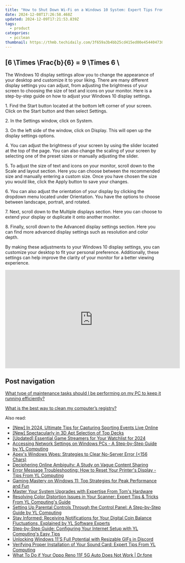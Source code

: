 ```yaml
---
title: "How to Shut Down Wi-Fi on a Windows 10 System: Expert Tips From YL Software | Turn Off Internet Access Effortlessly"
date: 2024-12-08T17:26:58.468Z
updated: 2024-12-09T17:21:53.839Z
tags:
  - product
categories:
  - pcclean
thumbnail: https://thmb.techidaily.com/3f659a3b4bb25cd415ed00e454404730b9869c867cd294c9e58180160b4e9b56.jpg
---
```


## \[6 \Times \Frac{b}{6} = 9 \Times 6 \

The Windows 10 display settings allow you to change the appearance of your desktop and customize it to your liking. There are many different display settings you can adjust, from adjusting the brightness of your screen to choosing the size of text and icons on your monitor. Here is a step-by-step guide on how to adjust your Windows 10 display settings. 

1\. Find the Start button located at the bottom left corner of your screen. Click on the Start button and then select Settings.

2\. In the Settings window, click on System.

3\. On the left side of the window, click on Display. This will open up the display settings options. 

4\. You can adjust the brightness of your screen by using the slider located at the top of the page. You can also change the scaling of your screen by selecting one of the preset sizes or manually adjusting the slider.

5\. To adjust the size of text and icons on your monitor, scroll down to the Scale and layout section. Here you can choose between the recommended size and manually entering a custom size. Once you have chosen the size you would like, click the Apply button to save your changes.

6\. You can also adjust the orientation of your display by clicking the dropdown menu located under Orientation. You have the options to choose between landscape, portrait, and rotated.

7\. Next, scroll down to the Multiple displays section. Here you can choose to extend your display or duplicate it onto another monitor.

8\. Finally, scroll down to the Advanced display settings section. Here you can find more advanced display settings such as resolution and color depth. 

By making these adjustments to your Windows 10 display settings, you can customize your desktop to fit your personal preference. Additionally, these settings can help improve the clarity of your monitor for a better viewing experience.

<!-- affiliate ads begin -->
<iframe width="560" height="315" src="https://www.youtube.com/embed/U6lCtLUeROA?si=se6OFuis9JpcTGJf" title="YouTube video player" frameborder="0" allow="accelerometer; autoplay; clipboard-write; encrypted-media; gyroscope; picture-in-picture; web-share" referrerpolicy="strict-origin-when-cross-origin" allowfullscreen></iframe>
<!-- affiliate ads end -->

## Post navigation

[What type of maintenance tasks should I be performing on my PC to keep it running efficiently?](https://tools.techidaily.com/pcclean/products/)

[What is the best way to clean my computer’s registry?](https://tools.techidaily.com/pcclean/products/)

<ins class="adsbygoogle"
     style="display:block"
     data-ad-format="autorelaxed"
     data-ad-client="ca-pub-7571918770474297"
     data-ad-slot="1223367746"></ins>

<ins class="adsbygoogle"
     style="display:block"
     data-ad-client="ca-pub-7571918770474297"
     data-ad-slot="8358498916"
     data-ad-format="auto"
     data-full-width-responsive="true"></ins>

<span class="atpl-alsoreadstyle">Also read:</span>
<div><ul>
<li><a href="https://screen-capture.techidaily.com/new-in-2024-ultimate-tips-for-capturing-sporting-events-live-online/"><u>[New] In 2024, Ultimate Tips for Capturing Sporting Events Live Online</u></a></li>
<li><a href="https://fox-boxes.techidaily.com/new-spectacularly-in-3d-apt-selection-of-top-decks/"><u>[New] Spectacularly in 3D Apt Selection of Top Decks</u></a></li>
<li><a href="https://youtube-zero.techidaily.com/ed-essential-game-streamers-for-your-watchlist-for-2024/"><u>[Updated] Essential Game Streamers for Your Watchlist for 2024</u></a></li>
<li><a href="https://discover-best.techidaily.com/accessing-network-settings-on-windows-pcs-a-step-by-step-guide-by-yl-computing/"><u>Accessing Network Settings on Windows PCs - A Step-by-Step Guide by YL Computing</u></a></li>
<li><a href="https://windows11.techidaily.com/apexs-windows-woes-strategies-to-clear-no-server-error-(156-chars/"><u>Apex's Windows Woes: Strategies to Clear No-Server Error (<156 Chars)</u></a></li>
<li><a href="https://facebook.techidaily.com/deciphering-online-ambiguity-a-study-on-vague-content-sharing/"><u>Deciphering Online Ambiguity: A Study on Vague Content Sharing</u></a></li>
<li><a href="https://discover-best.techidaily.com/error-message-troubleshooting-how-to-reset-your-printers-display-tips-from-yl-computing/"><u>Error Message Troubleshooting: How to Reset Your Printer's Display - Tips From YL Computing</u></a></li>
<li><a href="https://win11-tips.techidaily.com/gaming-mastery-on-windows-11-top-strategies-for-peak-performance-and-fun/"><u>Gaming Mastery on Windows 11: Top Strategies for Peak Performance and Fun</u></a></li>
<li><a href="https://hardware-updates.techidaily.com/master-your-system-upgrades-with-expertise-from-toms-hardware/"><u>Master Your System Upgrades with Expertise From Tom's Hardware</u></a></li>
<li><a href="https://discover-best.techidaily.com/resolving-color-distortion-issues-in-your-scanner-expert-tips-and-tricks-from-yl-computings-guide/"><u>Resolving Color Distortion Issues in Your Scanner: Expert Tips & Tricks From YL Computing's Guide</u></a></li>
<li><a href="https://discover-best.techidaily.com/setting-up-parental-controls-through-the-control-panel-a-step-by-step-guide-by-yl-computing/"><u>Setting Up Parental Controls Through the Control Panel: A Step-by-Step Guide by YL Computing</u></a></li>
<li><a href="https://discover-best.techidaily.com/stay-informed-receiving-notifications-for-your-digital-coin-balance-fluctuations-explained-by-yl-software-experts/"><u>Stay Informed: Receiving Notifications for Your Digital Coin Balance Fluctuations, Explained by YL Software Experts</u></a></li>
<li><a href="https://discover-best.techidaily.com/step-by-step-guide-configuring-your-internet-setup-with-yl-computings-easy-tips/"><u>Step-by-Step Guide: Configuring Your Internet Setup with YL Computing's Easy Tips</u></a></li>
<li><a href="https://win11.techidaily.com/unlocking-windows-11s-full-potential-with-resizable-gifs-in-discord/"><u>Unlocking Windows 11'S Full Potential with Resizable GIFs in Discord</u></a></li>
<li><a href="https://discover-best.techidaily.com/verifying-proper-installation-of-your-sound-card-expert-tips-from-yl-computing/"><u>Verifying Proper Installation of Your Sound Card: Expert Tips From YL Computing</u></a></li>
<li><a href="https://howto.techidaily.com/what-to-do-if-your-oppo-reno-11f-5g-auto-does-not-work-drfone-by-drfone-fix-android-problems-fix-android-problems/"><u>What To Do if Your Oppo Reno 11F 5G Auto Does Not Work | Dr.fone</u></a></li>
</ul></div>

